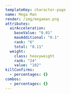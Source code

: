 ```yaml
---
templateKey: character-page
name: Mega Man
render: /img/megaman.png
attributes:
  airAcceleration:
    baseValue: "0.01"
    maxAdditional: "0.1"
    rank: "6"
    total: "0.11"
  weight:
    class: heavyweight
    rank: "24"
    value: "102"
killConfirms:
  - percentages: {}
combos:
  - percentages: {}
---
```

